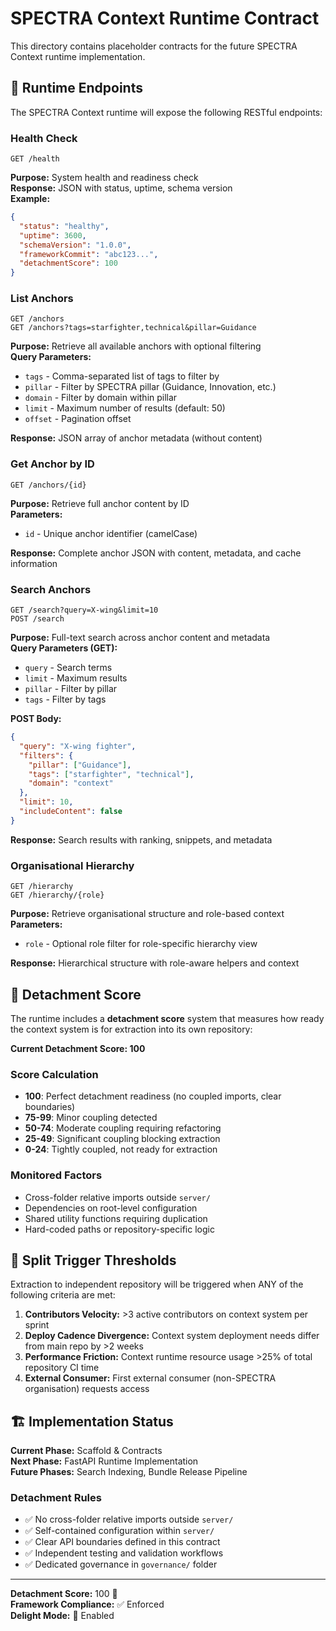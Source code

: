 # SPECTRA Context Runtime Contract

This directory contains placeholder contracts for the future SPECTRA Context runtime implementation.

## 🎯 Runtime Endpoints

The SPECTRA Context runtime will expose the following RESTful endpoints:

### Health Check
```
GET /health
```
**Purpose:** System health and readiness check  
**Response:** JSON with status, uptime, schema version  
**Example:**
```json
{
  "status": "healthy",
  "uptime": 3600,
  "schemaVersion": "1.0.0",
  "frameworkCommit": "abc123...",
  "detachmentScore": 100
}
```

### List Anchors
```
GET /anchors
GET /anchors?tags=starfighter,technical&pillar=Guidance
```
**Purpose:** Retrieve all available anchors with optional filtering  
**Query Parameters:**
- `tags` - Comma-separated list of tags to filter by
- `pillar` - Filter by SPECTRA pillar (Guidance, Innovation, etc.)
- `domain` - Filter by domain within pillar
- `limit` - Maximum number of results (default: 50)
- `offset` - Pagination offset

**Response:** JSON array of anchor metadata (without content)

### Get Anchor by ID
```
GET /anchors/{id}
```
**Purpose:** Retrieve full anchor content by ID  
**Parameters:**
- `id` - Unique anchor identifier (camelCase)

**Response:** Complete anchor JSON with content, metadata, and cache information

### Search Anchors
```
GET /search?query=X-wing&limit=10
POST /search
```
**Purpose:** Full-text search across anchor content and metadata  
**Query Parameters (GET):**
- `query` - Search terms
- `limit` - Maximum results
- `pillar` - Filter by pillar
- `tags` - Filter by tags

**POST Body:**
```json
{
  "query": "X-wing fighter",
  "filters": {
    "pillar": ["Guidance"],
    "tags": ["starfighter", "technical"],
    "domain": "context"
  },
  "limit": 10,
  "includeContent": false
}
```

**Response:** Search results with ranking, snippets, and metadata

### Organisational Hierarchy
```
GET /hierarchy
GET /hierarchy/{role}
```
**Purpose:** Retrieve organisational structure and role-based context  
**Parameters:**
- `role` - Optional role filter for role-specific hierarchy view

**Response:** Hierarchical structure with role-aware helpers and context

## 🔧 Detachment Score

The runtime includes a **detachment score** system that measures how ready the context system is for extraction into its own repository:

**Current Detachment Score: 100**

### Score Calculation
- **100**: Perfect detachment readiness (no coupled imports, clear boundaries)
- **75-99**: Minor coupling detected  
- **50-74**: Moderate coupling requiring refactoring
- **25-49**: Significant coupling blocking extraction
- **0-24**: Tightly coupled, not ready for extraction

### Monitored Factors
- Cross-folder relative imports outside `server/`
- Dependencies on root-level configuration
- Shared utility functions requiring duplication
- Hard-coded paths or repository-specific logic

## 🚀 Split Trigger Thresholds

Extraction to independent repository will be triggered when ANY of the following criteria are met:

1. **Contributors Velocity:** >3 active contributors on context system per sprint
2. **Deploy Cadence Divergence:** Context system deployment needs differ from main repo by >2 weeks
3. **Performance Friction:** Context runtime resource usage >25% of total repository CI time
4. **External Consumer:** First external consumer (non-SPECTRA organisation) requests access

## 🏗️ Implementation Status

**Current Phase:** Scaffold & Contracts  
**Next Phase:** FastAPI Runtime Implementation  
**Future Phases:** Search Indexing, Bundle Release Pipeline

### Detachment Rules
- ✅ No cross-folder relative imports outside `server/`
- ✅ Self-contained configuration within `server/`
- ✅ Clear API boundaries defined in this contract
- ✅ Independent testing and validation workflows
- ✅ Dedicated governance in `governance/` folder

---

**Detachment Score:** 100 🎯  
**Framework Compliance:** ✅ Enforced  
**Delight Mode:** 🌟 Enabled